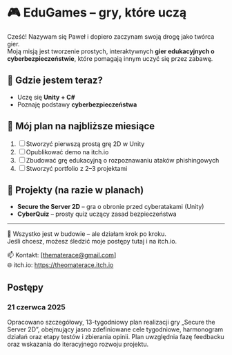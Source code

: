 # 🎮 EduGames – gry, które uczą

Cześć! Nazywam się Paweł i dopiero zaczynam swoją drogę jako twórca gier.  
Moją misją jest tworzenie prostych, interaktywnych **gier edukacyjnych o cyberbezpieczeństwie**, które pomagają innym uczyć się przez zabawę.

## 🔄 Gdzie jestem teraz?

- Uczę się **Unity + C#**
- Poznaję podstawy **cyberbezpieczeństwa**

## 🎯 Mój plan na najbliższe miesiące

1. ☐ Stworzyć pierwszą prostą grę 2D w Unity
2. ☐ Opublikować demo na itch.io
3. ☐ Zbudować grę edukacyjną o rozpoznawaniu ataków phishingowych
4. ☐ Stworzyć portfolio z 2–3 projektami

## 📁 Projekty (na razie w planach)

- **Secure the Server 2D** – gra o obronie przed cyberatakami (Unity)
- **CyberQuiz** – prosty quiz uczący zasad bezpieczeństwa

---

🧩 Wszystko jest w budowie – ale działam krok po kroku.  
Jeśli chcesz, możesz śledzić moje postępy tutaj i na itch.io.

📫 Kontakt: [thematerace@gmail.com]  
🌐 itch.io: https://theomaterace.itch.io


## Postępy

### 21 czerwca 2025

Opracowano szczegółowy, 13-tygodniowy plan realizacji gry „Secure the Server 2D”, obejmujący jasno zdefiniowane cele tygodniowe, harmonogram działań oraz etapy testów i zbierania opinii. Plan uwzględnia fazę feedbacku oraz wskazania do iteracyjnego rozwoju projektu.
